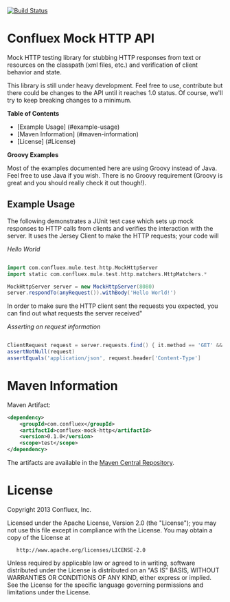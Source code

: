 [![Build Status](https://travis-ci.org/Confluex/confluex-mock-http.png?branch=master)](https://travis-ci.org/Confluex/confluex-mock-http)

# Confluex Mock HTTP API

Mock HTTP testing library for stubbing HTTP responses from text or resources on the classpath (xml files, etc.) and
verification of client behavior and state.

This library is still under heavy development. Feel free to use, contribute but there could be changes to
the API until it reaches 1.0 status. Of course, we'll try to keep breaking changes to a minimum.

**Table of Contents**

* [Example Usage] (#example-usage)
* [Maven Information] (#maven-information)
* [License] (#License)

**Groovy Examples**

Most of the examples documented here are using Groovy instead of Java. Feel free to use Java if you wish. There is
no Groovy requirement (Groovy is great and you should really check it out though!).

## Example Usage

The following demonstrates a JUnit test case which sets up mock responses to HTTP calls from clients and verifies
the interaction with the server.  It uses the Jersey Client to make the HTTP requests; your code will

_Hello World_

```groovy

import com.confluex.mule.test.http.MockHttpServer
import static com.confluex.mule.test.http.matchers.HttpMatchers.*

MockHttpServer server = new MockHttpServer(8080)
server.respondTo(anyRequest()).withBody('Hello World!')

```

In order to make sure the HTTP client sent the requests you expected, you can find out what requests the server received"

_Asserting on request information_

```groovy

ClientRequest request = server.requests.find() { it.method == 'GET' && it.path == '/widget/inventory' }
assertNotNull(request)
assertEquals('application/json', request.header['Content-Type']

```



# Maven Information

Maven Artifact:

```xml
<dependency>
    <groupId>com.confluex</groupId>
    <artifactId>confluex-mock-http</artifactId>
    <version>0.1.0</version>
    <scope>test</scope>
</dependency>
```

The artifacts are available in the [Maven Central Repository](http://search.maven.org/#search%7Cga%7C1%7Ca%3A%22confluex-mock-http%22).

# License

   Copyright 2013 Confluex, Inc.

   Licensed under the Apache License, Version 2.0 (the "License");
   you may not use this file except in compliance with the License.
   You may obtain a copy of the License at

       http://www.apache.org/licenses/LICENSE-2.0

   Unless required by applicable law or agreed to in writing, software
   distributed under the License is distributed on an "AS IS" BASIS,
   WITHOUT WARRANTIES OR CONDITIONS OF ANY KIND, either express or implied.
   See the License for the specific language governing permissions and
   limitations under the License.
